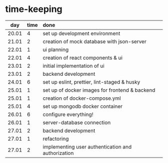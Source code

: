 # time-keeping

|  day  | time | done                                               |
| :---: | :--- | :------------------------------------------------- |
| 20.01 | 4    | set up development environment                     |
| 21.01 | 2    | creation of mock database with json-server         |
| 22.01 | 1    | ui planning                                        |
| 22.01 | 4    | creation of react components & ui                  |
| 23.01 | 2    | initial implementation of ui                       |
| 23.01 | 2    | backend development                                |
| 24.01 | 6    | set up eslint, prettier, lint-staged & husky       |
| 25.01 | 1    | set up of docker images for frontend & backend     |
| 25.01 | 1    | creation of docker-compose.yml                     |
| 25.01 | 4    | set up mongodb docker container                    |
| 26.01 | 6    | configure everything!                              |
| 26.01 | 1    | server-database connection                         |
| 27.01 | 2    | backend development                                |
| 27.01 | 1    | refactoring                                        |
| 27.01 | 2    | implementing user authentication and authorization |
